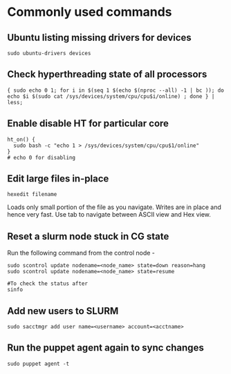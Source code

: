 
# Commonly used commands 

## Ubuntu listing missing drivers for devices

```
sudo ubuntu-drivers devices
```

## Check hyperthreading state of all processors

```
{ sudo echo 0 1; for i in $(seq 1 $(echo $(nproc --all) -1 | bc )); do echo $i $(sudo cat /sys/devices/system/cpu/cpu$i/online) ; done } | less;
```

## Enable disable HT for particular core

```
ht_on() {
  sudo bash -c "echo 1 > /sys/devices/system/cpu/cpu$1/online" 
}
# echo 0 for disabling
```

## Edit large files in-place

```
hexedit filename
```
Loads only small portion of the file as you navigate. Writes are in place and hence very fast. Use tab to navigate between ASCII view and Hex view.


## Reset a slurm node stuck in CG state 
Run the following command from the control node - 
```
sudo scontrol update nodename=<node_name> state=down reason=hang
sudo scontrol update nodename=<node_name> state=resume

#To check the status after
sinfo
```

## Add new users to SLURM
```
sudo sacctmgr add user name=<username> account=<acctname>
```

## Run the puppet agent again to sync changes
```
sudo puppet agent -t
```
